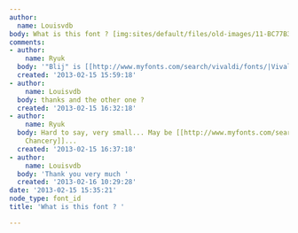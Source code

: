 ```yaml
---
author:
  name: Louisvdb
body: What is this font ? [img:sites/default/files/old-images/11-BC77B3D1-50591-800_5980.jpg]
comments:
- author:
    name: Ryuk
  body: '"Blij" is [[http://www.myfonts.com/search/vivaldi/fonts/|Vivaldi]].'
  created: '2013-02-15 15:59:18'
- author:
    name: Louisvdb
  body: thanks and the other one ?
  created: '2013-02-15 16:32:18'
- author:
    name: Ryuk
  body: Hard to say, very small... May be [[http://www.myfonts.com/search/zapf+chancery/fonts/|Zapf
    Chancery]]...
  created: '2013-02-15 16:37:18'
- author:
    name: Louisvdb
  body: 'Thank you very much '
  created: '2013-02-16 10:29:28'
date: '2013-02-15 15:35:21'
node_type: font_id
title: 'What is this font ? '

---
```


